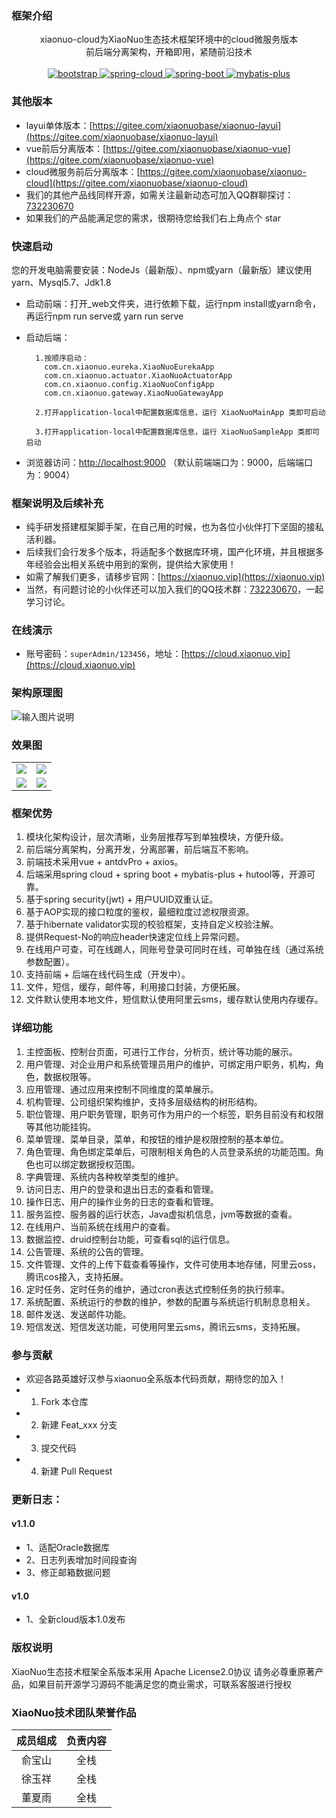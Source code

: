 ### 框架介绍

<p align="center">     
    <p align="center">
        xiaonuo-cloud为XiaoNuo生态技术框架环境中的cloud微服务版本<br/>
        前后端分离架构，开箱即用，紧随前沿技术<br/>
        <br>
        <a href="https://www.antdv.com/docs/vue/introduce-cn/">
            <img src="https://img.shields.io/badge/vue--ant--design-2.1.0-blue.svg" alt="bootstrap">
        </a> 
        <a href="https://spring.io/projects/spring-cloud">
            <img src="https://img.shields.io/badge/spring--cloud-Hoxton-orange.svg" alt="spring-cloud">
        </a>
        <a href="http://spring.io/projects/spring-boot">
            <img src="https://img.shields.io/badge/spring--boot-2.3.1-green.svg" alt="spring-boot">
        </a>
        <a href="http://mp.baomidou.com">
            <img src="https://img.shields.io/badge/mybatis--plus-3.3.2-blue.svg" alt="mybatis-plus">
        </a>  
    </p>
</p>

### 其他版本

* layui单体版本：[https://gitee.com/xiaonuobase/xiaonuo-layui](https://gitee.com/xiaonuobase/xiaonuo-layui)
* vue前后分离版本：[https://gitee.com/xiaonuobase/xiaonuo-vue](https://gitee.com/xiaonuobase/xiaonuo-vue)
* cloud微服务前后分离版本：[https://gitee.com/xiaonuobase/xiaonuo-cloud](https://gitee.com/xiaonuobase/xiaonuo-cloud)
* 我们的其他产品线同样开源，如需关注最新动态可加入QQ群聊探讨：[732230670](https://wpa.qq.com/msgrd?v=3&uin=732230670&_blank)
* 如果我们的产品能满足您的需求，很期待您给我们右上角点个 star

### 快速启动

您的开发电脑需要安装：NodeJs（最新版）、npm或yarn（最新版）建议使用yarn、Mysql5.7、Jdk1.8

* 启动前端：打开_web文件夹，进行依赖下载，运行npm install或yarn命令，再运行npm run serve或 yarn run serve
* 启动后端：

        1.按顺序启动：
          com.cn.xiaonuo.eureka.XiaoNuoEurekaApp
          com.cn.xiaonuo.actuator.XiaoNuoActuatorApp
          com.cn.xiaonuo.config.XiaoNuoConfigApp
          com.cn.xiaonuo.gateway.XiaoNuoGatewayApp
          
        2.打开application-local中配置数据库信息，运行 XiaoNuoMainApp 类即可启动

        3.打开application-local中配置数据库信息，运行 XiaoNuoSampleApp 类即可启动
        
* 浏览器访问：<http://localhost:9000> （默认前端端口为：9000，后端端口为：9004）

### 框架说明及后续补充

* 纯手研发搭建框架脚手架，在自己用的时候，也为各位小伙伴打下坚固的接私活利器。
* 后续我们会行发多个版本，将适配多个数据库环境，国产化环境，并且根据多年经验会出相关系统中用到的案例，提供给大家使用！
* 如需了解我们更多，请移步官网：[https://xiaonuo.vip](https://xiaonuo.vip)
* 当然，有问题讨论的小伙伴还可以加入我们的QQ技术群：[732230670](https://wpa.qq.com/msgrd?v=3&uin=732230670&_blank)，一起学习讨论。

### 在线演示

* 账号密码：`superAdmin/123456`，地址：[https://cloud.xiaonuo.vip](https://cloud.xiaonuo.vip)

### 架构原理图

![输入图片说明](https://images.gitee.com/uploads/images/2020/1231/124319_60ca9563_1980003.png "微信图片_20201231124243.png")

### 效果图

<table>
    <tr>
        <td><img src="https://oscimg.oschina.net/oscnet/up-62d4b535dadbfa8ff343cb290d58be43ef0.png"/></td>
        <td><img src="https://oscimg.oschina.net/oscnet/up-98b3e79f8008b6319ce6394d80172ff02a3.png"/></td>
    </tr>
    <tr>
        <td><img src="https://images.gitee.com/uploads/images/2020/1208/133142_37420daa_1980003.jpeg"/></td>
        <td><img src="https://images.gitee.com/uploads/images/2020/1208/133250_3749a395_1980003.jpeg"/></td>
    </tr>
</table>

### 框架优势

1. 模块化架构设计，层次清晰，业务层推荐写到单独模块，方便升级。
2. 前后端分离架构，分离开发，分离部署，前后端互不影响。
3. 前端技术采用vue + antdvPro + axios。
3. 后端采用spring cloud + spring boot + mybatis-plus + hutool等，开源可靠。
4. 基于spring security(jwt) + 用户UUID双重认证。
5. 基于AOP实现的接口粒度的鉴权，最细粒度过滤权限资源。
6. 基于hibernate validator实现的校验框架，支持自定义校验注解。
7. 提供Request-No的响应header快速定位线上异常问题。
8. 在线用户可查，可在线踢人，同账号登录可同时在线，可单独在线（通过系统参数配置）。
9. 支持前端 + 后端在线代码生成（开发中）。
10. 文件，短信，缓存，邮件等，利用接口封装，方便拓展。
11. 文件默认使用本地文件，短信默认使用阿里云sms，缓存默认使用内存缓存。

### 详细功能

1. 主控面板、控制台页面，可进行工作台，分析页，统计等功能的展示。
2. 用户管理、对企业用户和系统管理员用户的维护，可绑定用户职务，机构，角色，数据权限等。
3. 应用管理、通过应用来控制不同维度的菜单展示。
4. 机构管理、公司组织架构维护，支持多层级结构的树形结构。
5. 职位管理、用户职务管理，职务可作为用户的一个标签，职务目前没有和权限等其他功能挂钩。
6. 菜单管理、菜单目录，菜单，和按钮的维护是权限控制的基本单位。
7. 角色管理、角色绑定菜单后，可限制相关角色的人员登录系统的功能范围。角色也可以绑定数据授权范围。
8. 字典管理、系统内各种枚举类型的维护。
9. 访问日志、用户的登录和退出日志的查看和管理。
10. 操作日志、用户的操作业务的日志的查看和管理。
11. 服务监控、服务器的运行状态，Java虚拟机信息，jvm等数据的查看。
12. 在线用户、当前系统在线用户的查看。
13. 数据监控、druid控制台功能，可查看sql的运行信息。
14. 公告管理、系统的公告的管理。
15. 文件管理、文件的上传下载查看等操作，文件可使用本地存储，阿里云oss，腾讯cos接入，支持拓展。
16. 定时任务、定时任务的维护，通过cron表达式控制任务的执行频率。
17. 系统配置、系统运行的参数的维护，参数的配置与系统运行机制息息相关。
18. 邮件发送、发送邮件功能。
19. 短信发送、短信发送功能，可使用阿里云sms，腾讯云sms，支持拓展。

### 参与贡献

- 欢迎各路英雄好汉参与xiaonuo全系版本代码贡献，期待您的加入！
- 1.  Fork 本仓库
- 2.  新建 Feat_xxx 分支
- 3.  提交代码
- 4.  新建 Pull Request

### 更新日志：

#### v1.1.0
- 1、适配Oracle数据库
- 2、日志列表增加时间段查询
- 3、修正邮箱数据问题

#### v1.0
- 1、全新cloud版本1.0发布

### 版权说明

XiaoNuo生态技术框架全系版本采用 Apache License2.0协议
请务必尊重原著产品，如果目前开源学习源码不能满足您的商业需求，可联系客服进行授权

### XiaoNuo技术团队荣誉作品

| 成员组成 | 负责内容 |
| :---: | :---: |
| 俞宝山 | 全栈 |
| 徐玉祥 | 全栈 |
| 董夏雨 | 全栈 |

